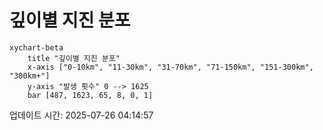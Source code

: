 # 깊이별 지진 분포

```mermaid
xychart-beta
    title "깊이별 지진 분포"
    x-axis ["0-10km", "11-30km", "31-70km", "71-150km", "151-300km", "300km+"]
    y-axis "발생 횟수" 0 --> 1625
    bar [487, 1623, 65, 8, 0, 1]
```

업데이트 시간: 2025-07-26 04:14:57
